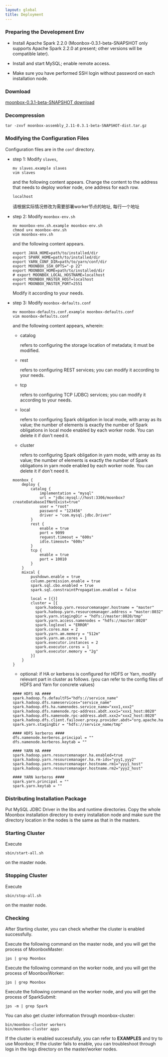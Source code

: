 ```yaml
---
layout: global
title: Deployment
---
```


### Preparing the Development Env

- Install Apache Spark 2.2.0 (Moonbox-0.3.1-beta-SNAPSHOT only supports Apache Spark 2.2.0 at present; other versions will be compatible later).

- Install and start MySQL; enable remote access.
- Make sure you have performed SSH login without password on each installation node.

### Download
[moonbox-0.3.1-beta-SNAPSHOT download](https://github.com/edp963/moonbox/releases/tag/0.3.1-beta-SNAPSHOT)

### Decompression

```
tar -zxvf moonbox-assembly_2.11-0.3.1-beta-SNAPSHOT-dist.tar.gz
```

### Modifying the Configuration Files
Configuration files are in the `conf` directory.
- step 1: Modify `slaves`,

    ```
    mv slaves.example slaves
    vim slaves
    ```
    and the following content appears. Change the content to the address that needs to deploy worker node, one address for each row. 
    ```
    localhost
    ```
    请根据实际情况修改为需要部署worker节点的地址, 每行一个地址

- step 2: Modify `moonbox-env.sh`
    ```
    mv moonbox-env.sh.example moonbox-env.sh
    chmod u+x moonbox-env.sh
    vim moonbox-env.sh
    ```
    and the following content appears.
    ```
    export JAVA_HOME=path/to/installed/dir
    export SPARK_HOME=path/to/installed/dir
    export YARN_CONF_DIR=path/to/yarn/conf/dir
    export MOONBOX_SSH_OPTS="-p 22"
    export MOONBOX_HOME=path/to/installed/dir
    # export MOONBOX_LOCAL_HOSTNAME=localhost
    export MOONBOX_MASTER_HOST=localhost
    export MOONBOX_MASTER_PORT=2551
    ```
    Modify it according to your needs.  

- step 3: Modify `moonbox-defaults.conf`  
    ```
    mv moonbox-defaults.conf.example moonbox-defaults.conf
    vim moonbox-defaults.conf
    ```
    and the following content appears, wherein:  
    - catalog

      refers to configuring the storage location of metadata; it must be modified.
    - rest

      refers to configuring REST services; you can modify it according to your needs.
    - tcp

      refers to configuring TCP (JDBC) services; you can modify it according to your needs.
    - local

      refers to configuring Spark obligation in local mode, with array as its value; the number of elements is exactly the number of Spark obligations in local mode enabled by each worker node. You can delete it if don't need it.
    - cluster

      refers to configuring Spark obligation in yarn mode, with array as its value; the number of elements is exactly the number of Spark obligations in yarn mode enabled by each worker node. You can delete it if don't need it.
    ```
    moonbox {
        deploy {
            catalog {
                implementation = "mysql"
                url = "jdbc:mysql://host:3306/moonbox?createDatabaseIfNotExist=true"
                user = "root"
                password = "123456"
                driver = "com.mysql.jdbc.Driver"
            }
            rest {
                enable = true
                port = 9099
                request.timeout = "600s"
                idle.timeout= "600s"
            }
            tcp {
                enable = true
                port = 10010
            }
        }
        mixcal {
            pushdown.enable = true
            column.permission.enable = true
            spark.sql.cbo.enabled = true
            spark.sql.constraintPropagation.enabled = false

            local = [{}]
            cluster = [{
              spark.hadoop.yarn.resourcemanager.hostname = "master"
              spark.hadoop.yarn.resourcemanager.address = "master:8032"
              spark.yarn.stagingDir = "hdfs://master:8020/tmp"
              spark.yarn.access.namenodes = "hdfs://master:8020"
              spark.loglevel = "ERROR"
              spark.cores.max = 2
              spark.yarn.am.memory = "512m"
              spark.yarn.am.cores = 1
              spark.executor.instances = 2
              spark.executor.cores = 1
              spark.executor.memory = "2g"
            }]
        }
    }
    ```
    - optional: 
    if HA or kerberos is configured for HDFS or Yarn, modify relevant part in cluster as follows. (you can refer to the config files of HDFS and Yarn for concrete values)
    
    ```
    #### HDFS HA ####
    spark.hadoop.fs.defaultFS="hdfs://service_name"
    spark.hadoop.dfs.nameservices="service_name"
    spark.hadoop.dfs.ha.namenodes.service_name="xxx1,xxx2"
    spark.hadoop.dfs.namenode.rpc-address.abdt.xxx1="xxx1_host:8020"
    spark.hadoop.dfs.namenode.rpc-address.abdt.xxx2="xxx2_host:8020"
    spark.hadoop.dfs.client.failover.proxy.provider.abdt="org.apache.hadoop.hdfs.server.namenode.ha.ConfiguredFailoverProxyProvider"
    spark.yarn.stagingDir = "hdfs://service_name/tmp"
    ```
    ```
    #### HDFS kerberos ####
    dfs.namenode.kerberos.principal = ""
    dfs.namenode.kerberos.keytab = ""
    ```
    ```
    #### YARN HA ####
    spark.hadoop.yarn.resourcemanager.ha.enabled=true
    spark.hadoop.yarn.resourcemanager.ha.rm-ids="yyy1,yyy2"
    spark.hadoop.yarn.resourcemanager.hostname.rm1="yyy1_host"
    spark.hadoop.yarn.resourcemanager.hostname.rm2="yyy2_host"
    ```
    ```
    #### YARN kerberos ####
    spark.yarn.principal = ""
    spark.yarn.keytab = ""
    ```

### Distributing Installation Package  
   Put MySQL JDBC Driver in the libs and runtime directories. Copy the whole Moonbox installation directory to every installation node and make sure the directory location in the nodes is the same as that in the masters.

### Starting Cluster
   Execute  
   ```
   sbin/start-all.sh
   ```
   
   on the master node.
### Stopping Cluster
   Execute
   ```
   sbin/stop-all.sh
   ```
   
   on the master node.

### Checking

   After Starting cluster, you can check whether the cluster is enabled successfully.

   Execute the following command on the master node, and you will get the process of MoonboxMaster:

   ```
   jps | grep Moonbox
   ````
   Execute the following command on the worker node, and you will get the process of MoonboxWorker:
   ```
   jps | grep Moonbox
   ```
   Execute the following command on the worker node, and you will get the process of SparkSubmit:
   ```
   jps -m | grep Spark
   ```
   You can also get cluster information through moonbox-cluster:
   ```
   bin/moonbox-cluster workers
   bin/moonbox-cluster apps
   ```
   If the cluster is enabled successfully, you can refer to **EXAMPLES** and try to use Moonbox; If the cluster fails to enable, you can troubleshoot through logs in the logs directory on the master/worker nodes.
   
